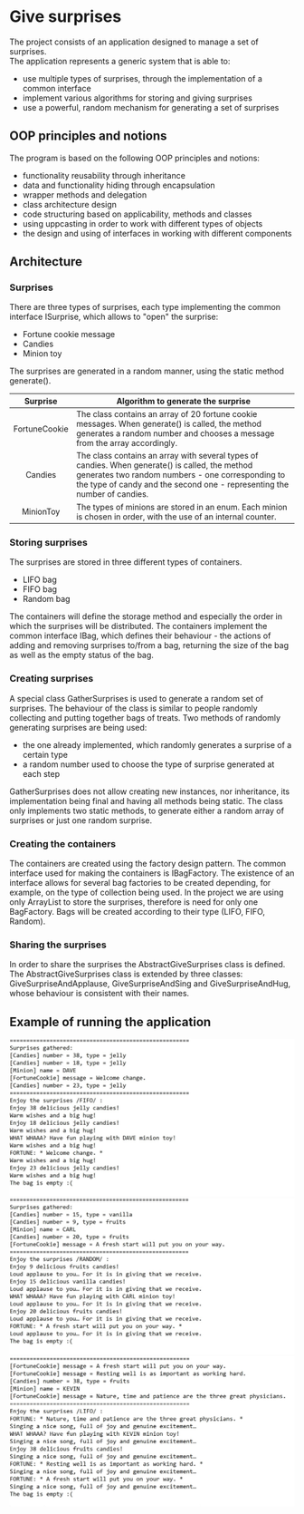 # Give surprises
The project consists of an application designed to manage a set of surprises.  
The application represents a generic system that is able to:
- use multiple types of surprises, through the implementation of a common interface
- implement various algorithms for storing and giving surprises
- use a powerful, random mechanism for generating a set of surprises

## OOP principles and notions
The program is based on the following OOP principles and notions:
- functionality reusability through inheritance
- data and functionality hiding through encapsulation
- wrapper methods and delegation
- class architecture design
- code structuring based on applicability, methods and classes
- using uppcasting in order to work with different types of objects  
- the design and using of interfaces in working with different components

## Architecture
### Surprises
There are three types of surprises, each type implementing the common interface ISurprise, which allows to "open" the surprise:
- Fortune cookie message
- Candies
- Minion toy

The surprises are generated in a random manner, using the static method generate().

| Surprise | Algorithm to generate the surprise |
| :-:      |  --------------------------------- |
| FortuneCookie | The class contains an array of 20 fortune cookie messages. When generate() is called, the method generates a random number and chooses a message from the array accordingly.|
| Candies | The class contains an array with several types of candies. When generate() is called, the method generates two random numbers - one corresponding to the type of candy and the second one - representing the number of candies.|
| MinionToy | The types of minions are stored in an enum. Each minion is chosen in order, with the use of an internal counter.|


### Storing surprises
The surprises are stored in three different types of containers. 
- LIFO bag
- FIFO bag
- Random bag  

The containers will define the storage method and especially the order in which the surprises will be distributed. The containers implement the common interface IBag, which defines their behaviour - the actions of adding and removing surprises to/from a bag, returning the size of the bag as well as the empty status of the bag.

### Creating surprises
A special class GatherSurprises is used to generate a random set of surprises. The behaviour of the class is similar to people randomly collecting and putting together bags of treats.
Two methods of randomly generating surprises are being used:
- the one already implemented, which randomly generates a surprise of a certain type
- a random number used to choose the type of surprise generated at each step  

GatherSurprises does not allow creating new instances, nor inheritance, its implementation being final and having all methods being static.
The class only implements two static methods, to generate either a random array of surprises or just one random surprise.

### Creating the containers
The containers are created using the factory design pattern. The common interface used for making the containers is IBagFactory. 
The existence of an interface allows for several bag factories to be created depending, for example, on the type of collection being used. In the project we are using only ArrayList to store the surprises, therefore is need for only one BagFactory.
Bags will be created according to their type (LIFO, FIFO, Random).

### Sharing the surprises
In order to share the surprises the AbstractGiveSurprises class is defined.
The AbstractGiveSurprises class is extended by three classes: GiveSurpriseAndApplause, GiveSurpriseAndSing and GiveSurpriseAndHug, whose behaviour is consistent with their names.

## Example of running the application
![pic1](Screenshots/pic1.jpg)
![pic2](Screenshots/pic2.jpg)
![pic3](Screenshots/pic3.jpg)
